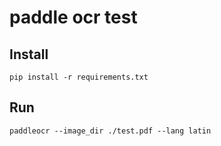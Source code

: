 # paddle ocr test

## Install 

    pip install -r requirements.txt

## Run

    paddleocr --image_dir ./test.pdf --lang latin
